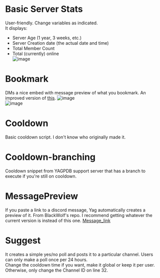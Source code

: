 # Basic Server Stats
User-friendly. Change variables as indicated.        
It displays: 
* Server Age (1 year, 3 weeks, etc.)
* Server Creation date (the actual date and time)
* Total Member Count
* Total (currently) online         
![image](https://user-images.githubusercontent.com/20410737/178533470-c8110d56-3b29-43e0-82e6-25f578356e9b.png)


# Bookmark
DMs a nice embed with message preview of what you bookmark. An improved version of [this](https://yagpdb-cc.github.io/utilities/bookmark).
![image](https://user-images.githubusercontent.com/20410737/178533688-37748191-2b36-40ee-8690-328f533cd174.png)        
![image](https://user-images.githubusercontent.com/20410737/178533837-691b591a-e945-487d-8c52-fd8ad2b37fd9.png)


# Cooldown 
Basic cooldown script. I don't know who originally made it.

# Cooldown-branching
Cooldown snippet from YAGPDB support server that has a branch to execute if you're still on cooldown.

# MessagePreview
If you paste a link to a discord message, Yag automatically creates a preview of it. From BlackWolf's repo. I recommend getting whatever the current version is instead of this one. [Message_link](https://github.com/BlackWolfWoof/yagpdb-cc/blob/master/Misc/message_link.yag)
  
# Suggest
It creates a simple yes/no poll and posts it to a particular channel. Users can only make a poll once per 24 hours.     
Change the cooldown time if you want, make it global or keep it per user. Otherwise, only change the Channel ID on line 32.


